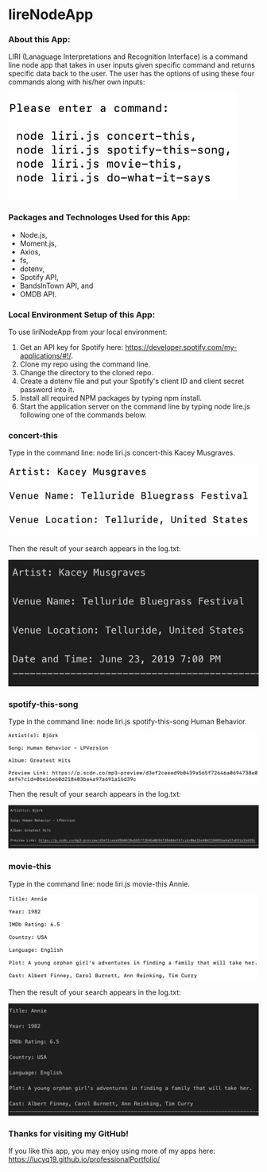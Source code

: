 # lireNodeApp

### About this App:

LIRI (Lanaguage Interpretations and Recognition Interface) is a command line node app that takes in user inputs given specific command and returns specific data back to the user.  The user has the options of using these four commands along with his/her own inputs:

 ![Image of four commands](./images/fourCommandsfortheCommandLine.png)

 ### Packages and Technologes Used for this App:

 * Node.js,
 * Moment.js,
 * Axios,
 * fs,
 * dotenv,
 * Spotify API,
 * BandsInTown API, and
 * OMDB API.

### Local Environment Setup of this App:

To use liriNodeApp from your local environment:

1. Get an API key for Spotify here: <https://developer.spotify.com/my-applications/#!/>.
2. Clone my repo using the command line.
3. Change the directory to the cloned repo.
4. Create a dotenv file and put your Spotify's client ID and client secret password into it.
4. Install all required NPM packages by typing npm install.
5. Start the application server on the command line by typing node lire.js following one of the commands below.

### concert-this 

Type in the command line: node liri.js concert-this Kacey Musgraves.

![Image of concert-this](./images/concertThis.png)

Then the result of your search appears in the log.txt:

![Image of concert-this log](./images/concertThisLog.png)

### spotify-this-song

Type in the command line: node liri.js spotify-this-song Human Behavior.

![Image of spotify-this-song](./images/spotifyThisSong.png)

Then the result of your search appears in the log.txt:

![Image of spotify-this-song log](./images/spotifyThisSongLog.png)

### movie-this

Type in the command line: node liri.js movie-this Annie.

![Image of movie-this](./images/movieThis.png)

Then the result of your search appears in the log.txt:

![Image of movie-this log](./images/movieThisLog.png)


### Thanks for visiting my GitHub!

If you like this app, you may enjoy using more of my apps here: https://lucyq19.github.io/professionalPortfolio/
